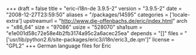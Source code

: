 +++
draft = false
title = "eric-i18n-de 3.9.5-2"
version = "3.9.5-2"
date = "2008-12-27T23:59:50"
aliases = "/packages/14595"
categories = ['locale-extra']
upstreamurl = "http://www.die-offenbachs.de/eric/index.html"
arch = "x86_64"
size = "97086"
usize = "528070"
sha1sum = "e1e001d58c72e58e4b2fb3174a95c2a6acec25ea"
depends = "[]"
files = "['usr/lib/python2.6/site-packages/eric3/i18n/eric3_de.qm']"
license = "GPL2"
+++
German language files for Eric